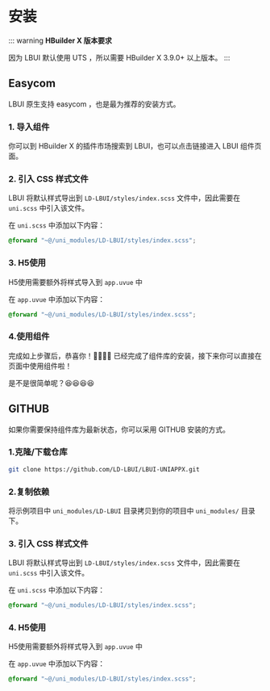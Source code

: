 # 安装 <Badge type="warning" text="HBuilderX 3.9+" />

::: warning
**HBuilder X 版本要求**

因为 LBUI 默认使用 UTS ，所以需要 HBuilder X 3.9.0+ 以上版本。
:::

## Easycom

LBUI 原生支持 easycom ，也是最为推荐的安装方式。

### 1. 导入组件
你可以到 HBuilder X 的插件市场搜索到 LBUI，也可以点击链接进入 LBUI 组件页面。

### 2. 引入 CSS 样式文件
LBUI 将默认样式导出到 `LD-LBUI/styles/index.scss` 文件中，因此需要在 `uni.scss` 中引入该文件。

在 `uni.scss` 中添加以下内容：

```scss
@forward "~@/uni_modules/LD-LBUI/styles/index.scss";
```

### 3. H5使用
H5使用需要额外将样式导入到 `app.uvue` 中

在 `app.uvue` 中添加以下内容：
```scss
@forward "~@/uni_modules/LD-LBUI/styles/index.scss";
```

### 4.使用组件
完成如上步骤后，恭喜你！🎉🎉🎉🎉 已经完成了组件库的安装，接下来你可以直接在页面中使用组件啦！

是不是很简单呢？😆😆😆😆

## GITHUB

如果你需要保持组件库为最新状态，你可以采用 GITHUB 安装的方式。

### 1.克隆/下载仓库

```bash
git clone https://github.com/LD-LBUI/LBUI-UNIAPPX.git
```

### 2.复制依赖

将示例项目中 `uni_modules/LD-LBUI` 目录拷贝到你的项目中 `uni_modules/` 目录下。

### 3. 引入 CSS 样式文件
LBUI 将默认样式导出到 `LD-LBUI/styles/index.scss` 文件中，因此需要在 `uni.scss` 中引入该文件。

在 `uni.scss` 中添加以下内容：

```scss
@forward "~@/uni_modules/LD-LBUI/styles/index.scss";
```

### 4. H5使用
H5使用需要额外将样式导入到 `app.uvue` 中

在 `app.uvue` 中添加以下内容：
```scss
@forward "~@/uni_modules/LD-LBUI/styles/index.scss";
```